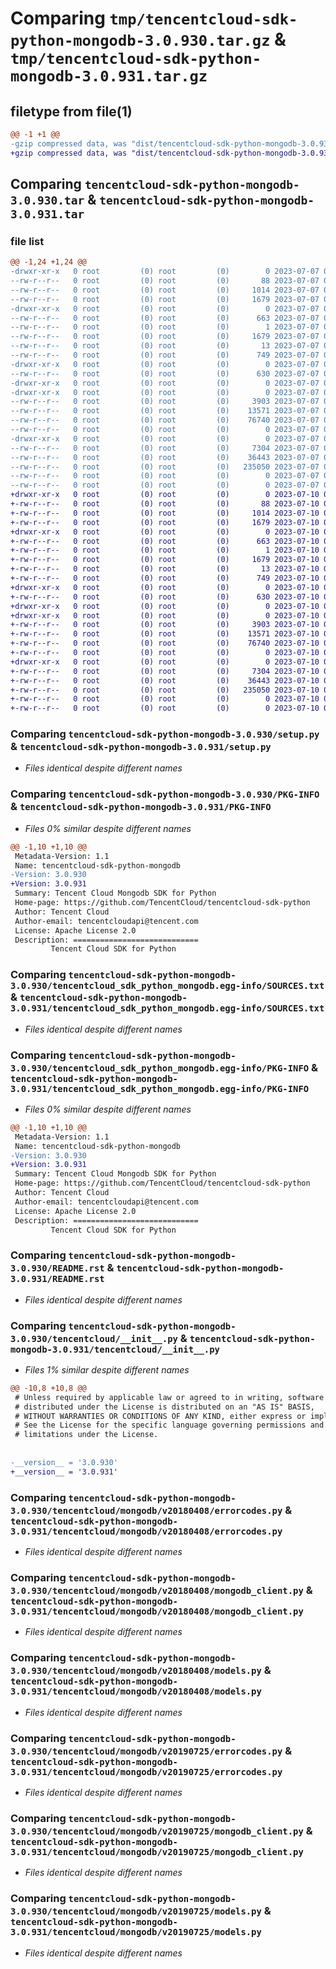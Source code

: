 # Comparing `tmp/tencentcloud-sdk-python-mongodb-3.0.930.tar.gz` & `tmp/tencentcloud-sdk-python-mongodb-3.0.931.tar.gz`

## filetype from file(1)

```diff
@@ -1 +1 @@
-gzip compressed data, was "dist/tencentcloud-sdk-python-mongodb-3.0.930.tar", last modified: Fri Jul  7 00:27:53 2023, max compression
+gzip compressed data, was "dist/tencentcloud-sdk-python-mongodb-3.0.931.tar", last modified: Mon Jul 10 00:44:21 2023, max compression
```

## Comparing `tencentcloud-sdk-python-mongodb-3.0.930.tar` & `tencentcloud-sdk-python-mongodb-3.0.931.tar`

### file list

```diff
@@ -1,24 +1,24 @@
-drwxr-xr-x   0 root         (0) root         (0)        0 2023-07-07 00:27:53.000000 tencentcloud-sdk-python-mongodb-3.0.930/
--rw-r--r--   0 root         (0) root         (0)       88 2023-07-07 00:27:53.000000 tencentcloud-sdk-python-mongodb-3.0.930/setup.cfg
--rw-r--r--   0 root         (0) root         (0)     1014 2023-07-07 00:27:53.000000 tencentcloud-sdk-python-mongodb-3.0.930/setup.py
--rw-r--r--   0 root         (0) root         (0)     1679 2023-07-07 00:27:53.000000 tencentcloud-sdk-python-mongodb-3.0.930/PKG-INFO
-drwxr-xr-x   0 root         (0) root         (0)        0 2023-07-07 00:27:53.000000 tencentcloud-sdk-python-mongodb-3.0.930/tencentcloud_sdk_python_mongodb.egg-info/
--rw-r--r--   0 root         (0) root         (0)      663 2023-07-07 00:27:53.000000 tencentcloud-sdk-python-mongodb-3.0.930/tencentcloud_sdk_python_mongodb.egg-info/SOURCES.txt
--rw-r--r--   0 root         (0) root         (0)        1 2023-07-07 00:27:53.000000 tencentcloud-sdk-python-mongodb-3.0.930/tencentcloud_sdk_python_mongodb.egg-info/dependency_links.txt
--rw-r--r--   0 root         (0) root         (0)     1679 2023-07-07 00:27:53.000000 tencentcloud-sdk-python-mongodb-3.0.930/tencentcloud_sdk_python_mongodb.egg-info/PKG-INFO
--rw-r--r--   0 root         (0) root         (0)       13 2023-07-07 00:27:53.000000 tencentcloud-sdk-python-mongodb-3.0.930/tencentcloud_sdk_python_mongodb.egg-info/top_level.txt
--rw-r--r--   0 root         (0) root         (0)      749 2023-07-07 00:27:53.000000 tencentcloud-sdk-python-mongodb-3.0.930/README.rst
-drwxr-xr-x   0 root         (0) root         (0)        0 2023-07-07 00:27:53.000000 tencentcloud-sdk-python-mongodb-3.0.930/tencentcloud/
--rw-r--r--   0 root         (0) root         (0)      630 2023-07-07 00:27:53.000000 tencentcloud-sdk-python-mongodb-3.0.930/tencentcloud/__init__.py
-drwxr-xr-x   0 root         (0) root         (0)        0 2023-07-07 00:27:53.000000 tencentcloud-sdk-python-mongodb-3.0.930/tencentcloud/mongodb/
-drwxr-xr-x   0 root         (0) root         (0)        0 2023-07-07 00:27:53.000000 tencentcloud-sdk-python-mongodb-3.0.930/tencentcloud/mongodb/v20180408/
--rw-r--r--   0 root         (0) root         (0)     3903 2023-07-07 00:27:53.000000 tencentcloud-sdk-python-mongodb-3.0.930/tencentcloud/mongodb/v20180408/errorcodes.py
--rw-r--r--   0 root         (0) root         (0)    13571 2023-07-07 00:27:53.000000 tencentcloud-sdk-python-mongodb-3.0.930/tencentcloud/mongodb/v20180408/mongodb_client.py
--rw-r--r--   0 root         (0) root         (0)    76740 2023-07-07 00:27:53.000000 tencentcloud-sdk-python-mongodb-3.0.930/tencentcloud/mongodb/v20180408/models.py
--rw-r--r--   0 root         (0) root         (0)        0 2023-07-07 00:27:53.000000 tencentcloud-sdk-python-mongodb-3.0.930/tencentcloud/mongodb/v20180408/__init__.py
-drwxr-xr-x   0 root         (0) root         (0)        0 2023-07-07 00:27:53.000000 tencentcloud-sdk-python-mongodb-3.0.930/tencentcloud/mongodb/v20190725/
--rw-r--r--   0 root         (0) root         (0)     7304 2023-07-07 00:27:53.000000 tencentcloud-sdk-python-mongodb-3.0.930/tencentcloud/mongodb/v20190725/errorcodes.py
--rw-r--r--   0 root         (0) root         (0)    36443 2023-07-07 00:27:53.000000 tencentcloud-sdk-python-mongodb-3.0.930/tencentcloud/mongodb/v20190725/mongodb_client.py
--rw-r--r--   0 root         (0) root         (0)   235050 2023-07-07 00:27:53.000000 tencentcloud-sdk-python-mongodb-3.0.930/tencentcloud/mongodb/v20190725/models.py
--rw-r--r--   0 root         (0) root         (0)        0 2023-07-07 00:27:53.000000 tencentcloud-sdk-python-mongodb-3.0.930/tencentcloud/mongodb/v20190725/__init__.py
--rw-r--r--   0 root         (0) root         (0)        0 2023-07-07 00:27:53.000000 tencentcloud-sdk-python-mongodb-3.0.930/tencentcloud/mongodb/__init__.py
+drwxr-xr-x   0 root         (0) root         (0)        0 2023-07-10 00:44:21.000000 tencentcloud-sdk-python-mongodb-3.0.931/
+-rw-r--r--   0 root         (0) root         (0)       88 2023-07-10 00:44:21.000000 tencentcloud-sdk-python-mongodb-3.0.931/setup.cfg
+-rw-r--r--   0 root         (0) root         (0)     1014 2023-07-10 00:44:21.000000 tencentcloud-sdk-python-mongodb-3.0.931/setup.py
+-rw-r--r--   0 root         (0) root         (0)     1679 2023-07-10 00:44:21.000000 tencentcloud-sdk-python-mongodb-3.0.931/PKG-INFO
+drwxr-xr-x   0 root         (0) root         (0)        0 2023-07-10 00:44:21.000000 tencentcloud-sdk-python-mongodb-3.0.931/tencentcloud_sdk_python_mongodb.egg-info/
+-rw-r--r--   0 root         (0) root         (0)      663 2023-07-10 00:44:21.000000 tencentcloud-sdk-python-mongodb-3.0.931/tencentcloud_sdk_python_mongodb.egg-info/SOURCES.txt
+-rw-r--r--   0 root         (0) root         (0)        1 2023-07-10 00:44:21.000000 tencentcloud-sdk-python-mongodb-3.0.931/tencentcloud_sdk_python_mongodb.egg-info/dependency_links.txt
+-rw-r--r--   0 root         (0) root         (0)     1679 2023-07-10 00:44:21.000000 tencentcloud-sdk-python-mongodb-3.0.931/tencentcloud_sdk_python_mongodb.egg-info/PKG-INFO
+-rw-r--r--   0 root         (0) root         (0)       13 2023-07-10 00:44:21.000000 tencentcloud-sdk-python-mongodb-3.0.931/tencentcloud_sdk_python_mongodb.egg-info/top_level.txt
+-rw-r--r--   0 root         (0) root         (0)      749 2023-07-10 00:44:21.000000 tencentcloud-sdk-python-mongodb-3.0.931/README.rst
+drwxr-xr-x   0 root         (0) root         (0)        0 2023-07-10 00:44:21.000000 tencentcloud-sdk-python-mongodb-3.0.931/tencentcloud/
+-rw-r--r--   0 root         (0) root         (0)      630 2023-07-10 00:44:21.000000 tencentcloud-sdk-python-mongodb-3.0.931/tencentcloud/__init__.py
+drwxr-xr-x   0 root         (0) root         (0)        0 2023-07-10 00:44:21.000000 tencentcloud-sdk-python-mongodb-3.0.931/tencentcloud/mongodb/
+drwxr-xr-x   0 root         (0) root         (0)        0 2023-07-10 00:44:21.000000 tencentcloud-sdk-python-mongodb-3.0.931/tencentcloud/mongodb/v20180408/
+-rw-r--r--   0 root         (0) root         (0)     3903 2023-07-10 00:44:21.000000 tencentcloud-sdk-python-mongodb-3.0.931/tencentcloud/mongodb/v20180408/errorcodes.py
+-rw-r--r--   0 root         (0) root         (0)    13571 2023-07-10 00:44:21.000000 tencentcloud-sdk-python-mongodb-3.0.931/tencentcloud/mongodb/v20180408/mongodb_client.py
+-rw-r--r--   0 root         (0) root         (0)    76740 2023-07-10 00:44:21.000000 tencentcloud-sdk-python-mongodb-3.0.931/tencentcloud/mongodb/v20180408/models.py
+-rw-r--r--   0 root         (0) root         (0)        0 2023-07-10 00:44:21.000000 tencentcloud-sdk-python-mongodb-3.0.931/tencentcloud/mongodb/v20180408/__init__.py
+drwxr-xr-x   0 root         (0) root         (0)        0 2023-07-10 00:44:21.000000 tencentcloud-sdk-python-mongodb-3.0.931/tencentcloud/mongodb/v20190725/
+-rw-r--r--   0 root         (0) root         (0)     7304 2023-07-10 00:44:21.000000 tencentcloud-sdk-python-mongodb-3.0.931/tencentcloud/mongodb/v20190725/errorcodes.py
+-rw-r--r--   0 root         (0) root         (0)    36443 2023-07-10 00:44:21.000000 tencentcloud-sdk-python-mongodb-3.0.931/tencentcloud/mongodb/v20190725/mongodb_client.py
+-rw-r--r--   0 root         (0) root         (0)   235050 2023-07-10 00:44:21.000000 tencentcloud-sdk-python-mongodb-3.0.931/tencentcloud/mongodb/v20190725/models.py
+-rw-r--r--   0 root         (0) root         (0)        0 2023-07-10 00:44:21.000000 tencentcloud-sdk-python-mongodb-3.0.931/tencentcloud/mongodb/v20190725/__init__.py
+-rw-r--r--   0 root         (0) root         (0)        0 2023-07-10 00:44:21.000000 tencentcloud-sdk-python-mongodb-3.0.931/tencentcloud/mongodb/__init__.py
```

### Comparing `tencentcloud-sdk-python-mongodb-3.0.930/setup.py` & `tencentcloud-sdk-python-mongodb-3.0.931/setup.py`

 * *Files identical despite different names*

### Comparing `tencentcloud-sdk-python-mongodb-3.0.930/PKG-INFO` & `tencentcloud-sdk-python-mongodb-3.0.931/PKG-INFO`

 * *Files 0% similar despite different names*

```diff
@@ -1,10 +1,10 @@
 Metadata-Version: 1.1
 Name: tencentcloud-sdk-python-mongodb
-Version: 3.0.930
+Version: 3.0.931
 Summary: Tencent Cloud Mongodb SDK for Python
 Home-page: https://github.com/TencentCloud/tencentcloud-sdk-python
 Author: Tencent Cloud
 Author-email: tencentcloudapi@tencent.com
 License: Apache License 2.0
 Description: ============================
         Tencent Cloud SDK for Python
```

### Comparing `tencentcloud-sdk-python-mongodb-3.0.930/tencentcloud_sdk_python_mongodb.egg-info/SOURCES.txt` & `tencentcloud-sdk-python-mongodb-3.0.931/tencentcloud_sdk_python_mongodb.egg-info/SOURCES.txt`

 * *Files identical despite different names*

### Comparing `tencentcloud-sdk-python-mongodb-3.0.930/tencentcloud_sdk_python_mongodb.egg-info/PKG-INFO` & `tencentcloud-sdk-python-mongodb-3.0.931/tencentcloud_sdk_python_mongodb.egg-info/PKG-INFO`

 * *Files 0% similar despite different names*

```diff
@@ -1,10 +1,10 @@
 Metadata-Version: 1.1
 Name: tencentcloud-sdk-python-mongodb
-Version: 3.0.930
+Version: 3.0.931
 Summary: Tencent Cloud Mongodb SDK for Python
 Home-page: https://github.com/TencentCloud/tencentcloud-sdk-python
 Author: Tencent Cloud
 Author-email: tencentcloudapi@tencent.com
 License: Apache License 2.0
 Description: ============================
         Tencent Cloud SDK for Python
```

### Comparing `tencentcloud-sdk-python-mongodb-3.0.930/README.rst` & `tencentcloud-sdk-python-mongodb-3.0.931/README.rst`

 * *Files identical despite different names*

### Comparing `tencentcloud-sdk-python-mongodb-3.0.930/tencentcloud/__init__.py` & `tencentcloud-sdk-python-mongodb-3.0.931/tencentcloud/__init__.py`

 * *Files 1% similar despite different names*

```diff
@@ -10,8 +10,8 @@
 # Unless required by applicable law or agreed to in writing, software
 # distributed under the License is distributed on an "AS IS" BASIS,
 # WITHOUT WARRANTIES OR CONDITIONS OF ANY KIND, either express or implied.
 # See the License for the specific language governing permissions and
 # limitations under the License.
 
 
-__version__ = '3.0.930'
+__version__ = '3.0.931'
```

### Comparing `tencentcloud-sdk-python-mongodb-3.0.930/tencentcloud/mongodb/v20180408/errorcodes.py` & `tencentcloud-sdk-python-mongodb-3.0.931/tencentcloud/mongodb/v20180408/errorcodes.py`

 * *Files identical despite different names*

### Comparing `tencentcloud-sdk-python-mongodb-3.0.930/tencentcloud/mongodb/v20180408/mongodb_client.py` & `tencentcloud-sdk-python-mongodb-3.0.931/tencentcloud/mongodb/v20180408/mongodb_client.py`

 * *Files identical despite different names*

### Comparing `tencentcloud-sdk-python-mongodb-3.0.930/tencentcloud/mongodb/v20180408/models.py` & `tencentcloud-sdk-python-mongodb-3.0.931/tencentcloud/mongodb/v20180408/models.py`

 * *Files identical despite different names*

### Comparing `tencentcloud-sdk-python-mongodb-3.0.930/tencentcloud/mongodb/v20190725/errorcodes.py` & `tencentcloud-sdk-python-mongodb-3.0.931/tencentcloud/mongodb/v20190725/errorcodes.py`

 * *Files identical despite different names*

### Comparing `tencentcloud-sdk-python-mongodb-3.0.930/tencentcloud/mongodb/v20190725/mongodb_client.py` & `tencentcloud-sdk-python-mongodb-3.0.931/tencentcloud/mongodb/v20190725/mongodb_client.py`

 * *Files identical despite different names*

### Comparing `tencentcloud-sdk-python-mongodb-3.0.930/tencentcloud/mongodb/v20190725/models.py` & `tencentcloud-sdk-python-mongodb-3.0.931/tencentcloud/mongodb/v20190725/models.py`

 * *Files identical despite different names*

